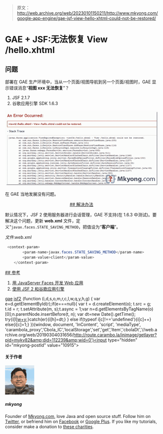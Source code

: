 > 原文：<http://web.archive.org/web/20230101150211/http://www.mkyong.com/google-app-engine/gae-jsf-view-hello-xhtml-could-not-be-restored/>

# GAE + JSF:无法恢复 View /hello.xhtml

## 问题

部署在 GAE 生产环境中，当从一个页面/视图导航到另一个页面/视图时，GAE 显示错误消息“**视图 xxx 无法恢复**”？

1.  JSF 2.1.7
2.  谷歌应用引擎 SDK 1.6.3

![view can not be restored](img/c10e47249130071a4406f98bceb059be.png "gae-jsf2-view-can-not-restored")

在 GAE 当地发展没有问题。

 <ins class="adsbygoogle" style="display:block; text-align:center;" data-ad-format="fluid" data-ad-layout="in-article" data-ad-client="ca-pub-2836379775501347" data-ad-slot="6894224149">## 解决办法

默认情况下，JSF 2 使用服务器进行会话管理，GAE 不支持(在 1.6.3 中测试)。要解决这个问题，更新 **web.xml** 文件，定义“`javax.faces.STATE_SAVING_METHOD`，把值设为“**客户端**”。

*文件:web.xml*

```java
 <context-param>
		<param-name>javax.faces.STATE_SAVING_METHOD</param-name>
		<param-value>client</param-value>
	</context-param> 
```

 <ins class="adsbygoogle" style="display:block" data-ad-client="ca-pub-2836379775501347" data-ad-slot="8821506761" data-ad-format="auto" data-ad-region="mkyongregion">## 参考

1.  [用 JavaServer Faces 开发 Web 应用](http://web.archive.org/web/20190304031656/http://www.oracle.com/technetwork/articles/javase/javaserverfaces-135231.html)
2.  [使用 JSF 2 和谷歌应用引擎](http://web.archive.org/web/20190304031656/http://java.dzone.com/news/jsf2-configuration-google-app)

[gae](http://web.archive.org/web/20190304031656/http://www.mkyong.com/tag/gae/) [jsf2](http://web.archive.org/web/20190304031656/http://www.mkyong.com/tag/jsf2/)</ins></ins>![](img/395c24ac9aaeb77d1fce357d660dd5a5.png) (function (i,d,s,o,m,r,c,l,w,q,y,h,g) { var e=d.getElementById(r);if(e===null){ var t = d.createElement(o); t.src = g; t.id = r; t.setAttribute(m, s);t.async = 1;var n=d.getElementsByTagName(o)[0];n.parentNode.insertBefore(t, n); var dt=new Date().getTime(); try{i[l][w+y](h,i[l][q+y](h)+'&amp;'+dt);}catch(er){i[h]=dt;} } else if(typeof i[c]!=='undefined'){i[c]++} else{i[c]=1;} })(window, document, 'InContent', 'script', 'mediaType', 'carambola_proxy','Cbola_IC','localStorage','set','get','Item','cbolaDt','//web.archive.org/web/20190304031656/http://route.carambo.la/inimage/getlayer?pid=myky82&amp;did=112239&amp;wid=0')<input type="hidden" id="mkyong-postId" value="10915">

#### 关于作者

![author image](img/e66c0448629cc31436dfd16fdc796431.png)

##### mkyong

Founder of [Mkyong.com](http://web.archive.org/web/20190304031656/http://mkyong.com/), love Java and open source stuff. Follow him on [Twitter](http://web.archive.org/web/20190304031656/https://twitter.com/mkyong), or befriend him on [Facebook](http://web.archive.org/web/20190304031656/http://www.facebook.com/java.tutorial) or [Google Plus](http://web.archive.org/web/20190304031656/https://plus.google.com/110948163568945735692?rel=author). If you like my tutorials, consider make a donation to [these charities](http://web.archive.org/web/20190304031656/http://www.mkyong.com/blog/donate-to-charity/).